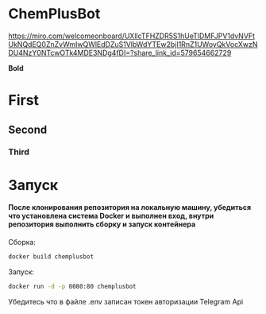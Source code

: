 # ChemPlusBot

https://miro.com/welcomeonboard/UXllcTFHZDR5S1hUeTlDMFJPV1dvNVFtUkNQdEQ0ZnZvWmIwQWlEdDZuS1VlbWdYTEw2bjI1RnZ1UWoyQkVocXwzNDU4NzY0NTcwOTk4MDE3NDg4fDI=?share_link_id=579654662729

**Bold**
# First
## Second
### Third

# Запуск
#### После клонирования репозитория на локальную машину, убедиться что установлена система Docker и выполнен вход, внутри репозитория выполнить сборку и запуск контейнера 
Сборка:
```bash
docker build chemplusbot
```
Запуск:
```bash
docker run -d -p 8080:80 chemplusbot
```

Убедитесь что в файле .env записан токен авторизации Telegram Api

